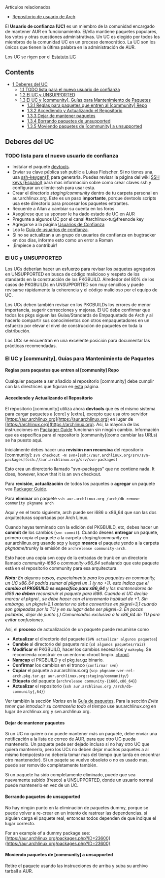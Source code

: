 Artículos relacionados

*   [Repositorio de usuario de Arch](/index.php/Arch_User_Repository_(Espa%C3%B1ol) "Arch User Repository (Español)")

El **Usuario de confianza (UC)** es un miembro de la comunidad encargado de mantener AUR en funcionamiento. El/ella mantiene paquetes populares, los votos y otras cuestiones administrativas. Un UC es elegido por todos los miembros de la comunidad UC en un proceso democrático. La UC son los únicos que tienen la última palabra en la administración de AUR.

Los UC se rigen por el [Estatuto UC](https://aur.archlinux.org/trusted-user/TUbylaws.html)

## Contents

*   [1 Deberes del UC](#Deberes_del_UC)
    *   [1.1 TODO lista para el nuevo usuario de confianza](#TODO_lista_para_el_nuevo_usuario_de_confianza)
    *   [1.2 El UC y UNSUPPORTED](#El_UC_y_UNSUPPORTED)
    *   [1.3 El UC y [community], Guías para Mantenimiento de Paquetes](#El_UC_y_.5Bcommunity.5D.2C_Gu.C3.ADas_para_Mantenimiento_de_Paquetes)
        *   [1.3.1 Reglas para paquetes que entren al [community] Repo](#Reglas_para_paquetes_que_entren_al_.5Bcommunity.5D_Repo)
        *   [1.3.2 Accediendo y Actualizando el Repositorio](#Accediendo_y_Actualizando_el_Repositorio)
        *   [1.3.3 Dejar de mantener paquetes](#Dejar_de_mantener_paquetes)
        *   [1.3.4 Borrando paquetes de unsupported](#Borrando_paquetes_de_unsupported)
        *   [1.3.5 Moviendo paquetes de [community] a unsupported](#Moviendo_paquetes_de_.5Bcommunity.5D_a_unsupported)

## Deberes del UC

### TODO lista para el nuevo usuario de confianza

*   Instalar el paquete [devtools](https://www.archlinux.org/packages/?name=devtools).
*   Envíar su clave pública ssh public a Lukas Fleischer. Si no tienes una, usa [ssh-keygen(1)](https://jlk.fjfi.cvut.cz/arch/manpages/man/ssh-keygen.1) para generarla. Puedes revisar la página del wiki [SSH keys (Español)](/index.php/SSH_keys_(Espa%C3%B1ol) "SSH keys (Español)") para mas información sobre como crear claves ssh y configurar un cliente-ssh para usar esta.
*   Crear el directorio *staging/community* dentro de tu carpeta personal en aur.archlinux.org. Este es un paso **importante**, porque devtools scripts usa este directorio para procesar los paquetes entrantes.
*   Recuerde a Allan a cambiar su cuenta en los foros
*   Asegúrese que su sponsor le ha dado estado de UC en AUR
*   Pregunte a algunos UC por el canal #archlinux-tu@freenode key
*   Agregarse a la página [Usuarios de Confianza](/index.php/Trusted_Users "Trusted Users")
*   Lea la [Guía de usuarios de confianza](/index.php/AUR_Trusted_User_Guidelines "AUR Trusted User Guidelines").
*   Si no se actualizan a un grupo de usuarios de confianza en bugtracker en dos días, informe esto como un error a Roman
*   ¡Empiece a contribuir!

### El UC y UNSUPPORTED

Los UCs deberían hacer un esfuerzo para revisar los paquetes agregados en UNSUPPORTED en busca de código malicioso y respeto de los standards en la construcción de los PKGBUILD. Alrededor del 80% de los casos de PKGBUILDs en UNSUPPORTED son muy sencillos y puede revisarse rápidamente la coherencia y el código malicioso por el equipo de UC.

Los UCs deben también revisar en los PKGBUILDs los errores de menor importancia, sugerir correcciones y mejoras. El UC debe confirmar que todos los pkgs siguen las Guías/Standards de Empaquetado de Arch y al hacerlo compartir sus conocimientos con otros empaquetadores en un esfuerzo por elevar el nivel de construcción de paquetes en toda la distribución.

Los UCs se encuentran en una excelente posición para documentar las prácticas recomendadas.

### El UC y [community], Guías para Mantenimiento de Paquetes

#### Reglas para paquetes que entren al [community] Repo

Cualquier paquete a ser añadido al repositorio [community] debe cumplir con las directrices que figuran en [esta](/index.php/Rules_Governing_the_Community_Repo "Rules Governing the Community Repo") página.

#### Accediendo y Actualizando el Repositorio

El repositorio [community] utiliza ahora **devtools** que es el mismo sistema para cargar paquetes a [core] y [extra], excepto que usa otro servidor [https://aur.archlinux.org](https://aur.archlinux.org) en lugar de [https://archlinux.org](https://archlinux.org). Así, la mayoría de las instrucciones en [Packager Guide](/index.php/DeveloperWiki:HOWTO_Be_A_Packager "DeveloperWiki:HOWTO Be A Packager") funcionan sin ningún cambio. Información que es específica para el repositorio [community](como cambiar las URLs) se ha puesto aquí.

Inicialmente debes hacer una **revisión non recursiva** del repositorio [community]:
`svn checkout -N svn+[ssh://aur.archlinux.org/srv/svn-packages](ssh://aur.archlinux.org/srv/svn-packages)`

Esto crea un direrctorio llamado "svn-packages" que no contiene nada. It does, however, know that it is an svn checkout.

Para **revisión**, **actualización** de todos los paquetes o **agregar** un paquete vea [Packager Guide](/index.php/DeveloperWiki:HOWTO_Be_A_Packager "DeveloperWiki:HOWTO Be A Packager").

Para **eliminar** un paquete
`ssh aur.archlinux.org /arch/db-remove community pkgname arch`

Aquí y en el texto siguiente, arch puede ser i686 o x86_64 que son las dos arquitecturas soportadas por Arch Linux.

Cuando hayas terminado con la edición del PKGBUILD, etc, debes hacer un **commit** de los cambios (`svn commit`).
Cuando desees **entregar** un paquete, primero copia el paquete a la carpeta *staging/community* en aur.archlinux.org usando scp y luego **mearca** el paquete yendo a la carpeta *pkgname/trunk*y la emisión de `archrelease community-arch`.

Esto hace una copia svn copy de la entradas de trunk en un directorio llamado *community-i686* o *community-x86_64* señalando que este paquete está en el repositorio community para esa arquitectura.

***Nota:** En algunos casos, especialmente para los paquetes en community, un UC x86_64 podría sumar al pkgrel un .1 (y no +1). esto indica que el **cambio al PKGBUILD es específico para x86_64** y los mantenedores de i686 **no deben** reconstruir el paquete para i686\. Cuando el UC decide marcar el pkgrel , se debe hacer con el incremento habitual de +1\. Sin embargo, un pkgrel=2.1 anterior no debe convertirse en pkgrel=3,1 cuando son golpeadas por la TU y en su lugar debe ser pkgrel=3\. En pocas palabras, dejar de punto (.) Comunicados exclusiva a la x86_64 de TU para evitar confusiones.*

Así, el **proceso** de actualización de un paquete puede resumirse como

*   **Actualizar** el directorio del paquete (`SVN actualizar algunos paquetes`)
*   **Cambie** al directorio del paquete raiz (`cd algunos paquetes/raiz`)
*   **Modificar** el PKGBUILD, hacer los cambios necesarios y `makepkg`. Se recomienda construir en un entorno chroot limpio. [chroot](/index.php/DeveloperWiki:Building_in_a_clean_chroot "DeveloperWiki:Building in a clean chroot").
*   **[Namcap](/index.php/Namcap "Namcap")** el PKGBUILD y el pkg.tar.gz binario.
*   **Confirmar** los cambios en el tronco (`confirmar svn`)
*   **Copiar** el paquete a aur.archlinux.org (`scp pkgname-ver-rel-arch.pkg.tar.gz aur.archlinux.org:staging/community/`)
*   **Etiqueta** del paquete (`archrelease community-{i686,x86_64}`)
*   **Actualizar** el repositorio (`ssh aur.archlinux.org /arch/db-community{,64}`)

Ver también la secciòn *Varios* en la [Guía de paquetes](/index.php/DeveloperWiki:HOWTO_Be_A_Packager "DeveloperWiki:HOWTO Be A Packager"). Para la sección *Evite tener que introducir su contraseña todo el tiempo* use aur.archlinux.org en lugar de archlinux.org y svn.archlinux.org.

#### Dejar de mantener paquetes

Si un UC no quiere o no puede mantener más un paquete, debe enviar una notificación a la lista de correo de AUR, para que otro UC pueda mantenerlo. Un paquete pede ser dejado incluso si no hay otro UC que quiera mantenerlo, pero los UCs no deben dejar muchos paquetes a al mismo tiempo(esto no debería tomar mas del tiempo que tarda en encontrar otro mantenedor). Si un paqete se vuelve obsoleto o no es usado mas, puede ser removido completamente también.

Si un paquete ha sido completamente eliminado, puede que sea nuevamente subido (fresco) a UNSUPPORTED, donde un usuario normal puede mantenerlo en vez de un UC.

#### Borrando paquetes de unsupported

No hay ningún punto en la eliminación de paquetes dummy, porque se puede volver a re-crear en un intento de rastrear las dependencias. si alguien carga el paquete real, entonces todos dependen de que indique el lugar correcto.

For an example of a dummy package see: [https://aur.archlinux.org/packages.php?ID=23600](https://aur.archlinux.org/packages.php?ID=23600)

#### Moviendo paquetes de [community] a unsupported

Retire el paquete usando las instrucciones de arriba y suba su archivo tarball a AUR.